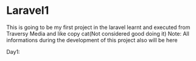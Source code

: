 # Laravel1
This is going to be my first project in the laravel learnt and executed from Traversy Media and like copy cat(Not considered good doing it)
Note: All informations during the development of this project also will be here

Day1:

